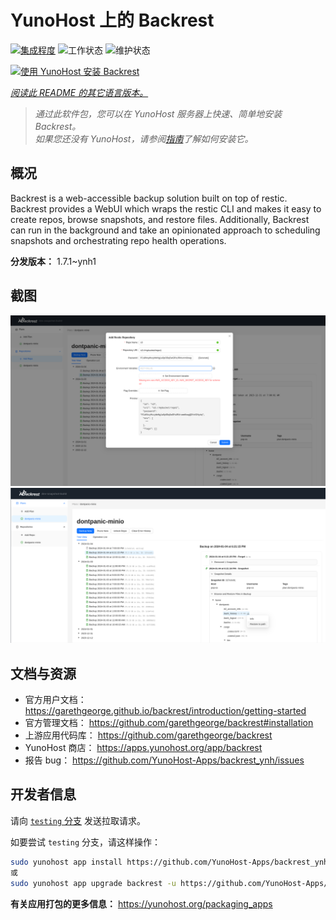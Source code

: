 <!--
注意：此 README 由 <https://github.com/YunoHost/apps/tree/master/tools/readme_generator> 自动生成
请勿手动编辑。
-->

# YunoHost 上的 Backrest

[![集成程度](https://apps.yunohost.org/badge/integration/backrest)](https://ci-apps.yunohost.org/ci/apps/backrest/)
![工作状态](https://apps.yunohost.org/badge/state/backrest)
![维护状态](https://apps.yunohost.org/badge/maintained/backrest)

[![使用 YunoHost 安装 Backrest](https://install-app.yunohost.org/install-with-yunohost.svg)](https://install-app.yunohost.org/?app=backrest)

*[阅读此 README 的其它语言版本。](./ALL_README.md)*

> *通过此软件包，您可以在 YunoHost 服务器上快速、简单地安装 Backrest。*  
> *如果您还没有 YunoHost，请参阅[指南](https://yunohost.org/install)了解如何安装它。*

## 概况

Backrest is a web-accessible backup solution built on top of restic. Backrest provides a WebUI which wraps the restic CLI and makes it easy to create repos, browse snapshots, and restore files. Additionally, Backrest can run in the background and take an opinionated approach to scheduling snapshots and orchestrating repo health operations.


**分发版本：** 1.7.1~ynh1

## 截图

![Backrest 的截图](./doc/screenshots/68747470733a2f2f663030302e6261636b626c617a6562322e636f6d2f66696c652f6773686172652f73637265656e73686f74732f323032342f53637265656e73686f742b66726f6d2b323032342d30312d30342b31382d31392d35302e706e67.png)
![Backrest 的截图](./doc/screenshots/68747470733a2f2f663030302e6261636b626c617a6562322e636f6d2f66696c652f6773686172652f73637265656e73686f74732f323032342f53637265656e73686f742b66726f6d2b323032342d30312d30342b31382d33302d31342e706e67.png)

## 文档与资源

- 官方用户文档： <https://garethgeorge.github.io/backrest/introduction/getting-started>
- 官方管理文档： <https://github.com/garethgeorge/backrest#installation>
- 上游应用代码库： <https://github.com/garethgeorge/backrest>
- YunoHost 商店： <https://apps.yunohost.org/app/backrest>
- 报告 bug： <https://github.com/YunoHost-Apps/backrest_ynh/issues>

## 开发者信息

请向 [`testing` 分支](https://github.com/YunoHost-Apps/backrest_ynh/tree/testing) 发送拉取请求。

如要尝试 `testing` 分支，请这样操作：

```bash
sudo yunohost app install https://github.com/YunoHost-Apps/backrest_ynh/tree/testing --debug
或
sudo yunohost app upgrade backrest -u https://github.com/YunoHost-Apps/backrest_ynh/tree/testing --debug
```

**有关应用打包的更多信息：** <https://yunohost.org/packaging_apps>
